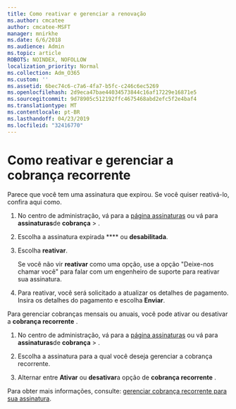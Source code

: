```yaml
---
title: Como reativar e gerenciar a renovação
ms.author: cmcatee
author: cmcatee-MSFT
manager: mnirkhe
ms.date: 6/6/2018
ms.audience: Admin
ms.topic: article
ROBOTS: NOINDEX, NOFOLLOW
localization_priority: Normal
ms.collection: Adm_O365
ms.custom: ''
ms.assetid: 6bec74c6-c7a6-4fa7-b5fc-c246c6ec5269
ms.openlocfilehash: 2d9eca47bae44034573844c16af17229e16871e5
ms.sourcegitcommit: 9d78905c512192ffc4675468abd2efc5f2e4baf4
ms.translationtype: MT
ms.contentlocale: pt-BR
ms.lasthandoff: 04/23/2019
ms.locfileid: "32416770"
---
```

# <a name="how-to-reactivate-and-manage-recurring-billing"></a>Como reativar e gerenciar a cobrança recorrente

Parece que você tem uma assinatura que expirou. Se você quiser reativá-lo, confira aqui como.
  
1. No centro de administração, vá para a [página assinaturas](https://go.microsoft.com/fwlink/p/?linkid=842054) ou vá para **assinaturas**de **cobrança** \> .
    
2. Escolha a assinatura expirada **** ou **desabilitada**.
    
3. Escolha **reativar**.
    
    Se você não vir **reativar** como uma opção, use a opção "Deixe-nos chamar você" para falar com um engenheiro de suporte para reativar sua assinatura. 
    
4. Para reativar, você será solicitado a atualizar os detalhes de pagamento. Insira os detalhes do pagamento e escolha **Enviar**.
    
Para gerenciar cobranças mensais ou anuais, você pode ativar ou desativar a **cobrança recorrente** . 
  
1. No centro de administração, vá para a [página assinaturas](https://go.microsoft.com/fwlink/p/?linkid=842054) ou vá para **assinaturas**de **cobrança** \> .
    
2. Escolha a assinatura para a qual você deseja gerenciar a cobrança recorrente.
    
3. Alternar entre **Ativar** ou **desativar**a opção de **cobrança recorrente** .
    
Para obter mais informações, consulte: [gerenciar cobrança recorrente para sua assinatura](https://support.office.com/article/8d83b530-f4ca-47f6-a666-e5791cbacc7e).
  

